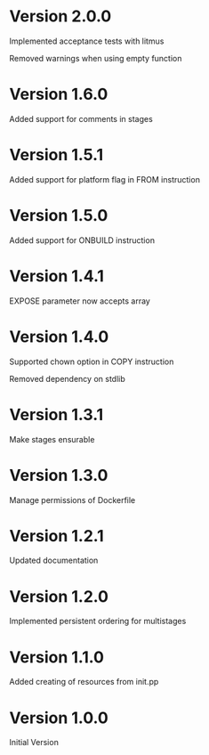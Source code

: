 # Version 2.0.0

Implemented acceptance tests with litmus

Removed warnings when using empty function

# Version 1.6.0

Added support for comments in stages

# Version 1.5.1

Added support for platform flag in FROM instruction

# Version 1.5.0

Added support for ONBUILD instruction

# Version 1.4.1

EXPOSE parameter now accepts array

# Version 1.4.0

Supported chown option in COPY instruction

Removed dependency on stdlib

# Version 1.3.1

Make stages ensurable

# Version 1.3.0

Manage permissions of Dockerfile

# Version 1.2.1

Updated documentation

# Version 1.2.0

Implemented persistent ordering for multistages

# Version 1.1.0

Added creating of resources from init.pp

# Version 1.0.0

Initial Version
